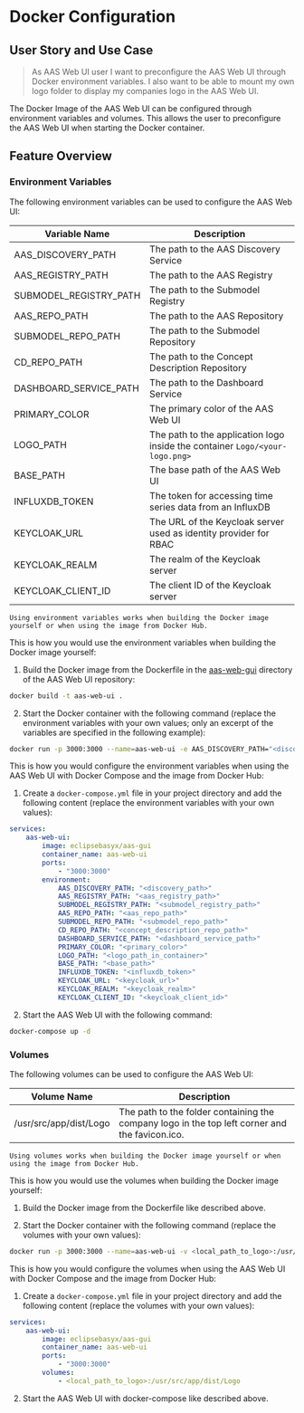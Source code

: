 # Docker Configuration

## User Story and Use Case

>As AAS Web UI user
>I want to preconfigure the AAS Web UI through Docker environment variables.
>I also want to be able to mount my own logo folder to display my companies logo in the AAS Web UI.

The Docker Image of the AAS Web UI can be configured through environment variables and volumes. This allows the user to preconfigure the AAS Web UI when starting the Docker container.

## Feature Overview

### Environment Variables

The following environment variables can be used to configure the AAS Web UI:

| Variable Name | Description |
|---------------|-------------|
| AAS_DISCOVERY_PATH | The path to the AAS Discovery Service |
| AAS_REGISTRY_PATH | The path to the AAS Registry |
| SUBMODEL_REGISTRY_PATH | The path to the Submodel Registry |
| AAS_REPO_PATH | The path to the AAS Repository |
| SUBMODEL_REPO_PATH | The path to the Submodel Repository |
| CD_REPO_PATH | The path to the Concept Description Repository |
| DASHBOARD_SERVICE_PATH | The path to the Dashboard Service |
| PRIMARY_COLOR | The primary color of the AAS Web UI |
| LOGO_PATH | The path to the application logo inside the container `Logo/<your-logo.png>` |
| BASE_PATH | The base path of the AAS Web UI |
| INFLUXDB_TOKEN | The token for accessing time series data from an InfluxDB |
| KEYCLOAK_URL | The URL of the Keycloak server used as identity provider for RBAC |
| KEYCLOAK_REALM | The realm of the Keycloak server |
| KEYCLOAK_CLIENT_ID | The client ID of the Keycloak server |

```{tip}
Using environment variables works when building the Docker image yourself or when using the image from Docker Hub.
```

This is how you would use the environment variables when building the Docker image yourself:

1. Build the Docker image from the Dockerfile in the [aas-web-gui](https://github.com/eclipse-basyx/basyx-applications/tree/main/aas-gui/Frontend/aas-web-gui) directory of the AAS Web UI repository:

  ```bash
  docker build -t aas-web-ui .
  ```

2. Start the Docker container with the following command (replace the environment variables with your own values; only an excerpt of the variables are specified in the following example):

  ```bash
  docker run -p 3000:3000 --name=aas-web-ui -e AAS_DISCOVERY_PATH="<discovery_path>" -e AAS_REGISTRY_PATH="<aas_registry_path>" -e SUBMODEL_REGISTRY_PATH="<submodel_registry_path>" -e AAS_REPO_PATH="<aas_repo_path>" -e SUBMODEL_REPO_PATH="<submodel_repo_path>" -e CD_REPO_PATH="<concept_description_repo_path>" aas-web-ui
  ```

This is how you would configure the environment variables when using the AAS Web UI with Docker Compose and the image from Docker Hub:

1. Create a `docker-compose.yml` file in your project directory and add the following content (replace the environment variables with your own values):

```yaml
services:
    aas-web-ui:
        image: eclipsebasyx/aas-gui
        container_name: aas-web-ui
        ports:
            - "3000:3000"
        environment:
            AAS_DISCOVERY_PATH: "<discovery_path>"
            AAS_REGISTRY_PATH: "<aas_registry_path>"
            SUBMODEL_REGISTRY_PATH: "<submodel_registry_path>"
            AAS_REPO_PATH: "<aas_repo_path>"
            SUBMODEL_REPO_PATH: "<submodel_repo_path>"
            CD_REPO_PATH: "<concept_description_repo_path>"
            DASHBOARD_SERVICE_PATH: "<dashboard_service_path>"
            PRIMARY_COLOR: "<primary_color>"
            LOGO_PATH: "<logo_path_in_container>"
            BASE_PATH: "<base_path>"
            INFLUXDB_TOKEN: "<influxdb_token>"
            KEYCLOAK_URL: "<keycloak_url>"
            KEYCLOAK_REALM: "<keycloak_realm>"
            KEYCLOAK_CLIENT_ID: "<keycloak_client_id>"
```

2. Start the AAS Web UI with the following command:

```bash
docker-compose up -d
```

### Volumes

The following volumes can be used to configure the AAS Web UI:

| Volume Name | Description |
|-------------|-------------|
| /usr/src/app/dist/Logo | The path to the folder containing the company logo in the top left corner and the favicon.ico. |

```{tip}
Using volumes works when building the Docker image yourself or when using the image from Docker Hub.
```

This is how you would use the volumes when building the Docker image yourself:

1. Build the Docker image from the Dockerfile like described above.

2. Start the Docker container with the following command (replace the volumes with your own values):

```bash
docker run -p 3000:3000 --name=aas-web-ui -v <local_path_to_logo>:/usr/src/app/dist/Logo aas-web-ui
```

This is how you would configure the volumes when using the AAS Web UI with Docker Compose and the image from Docker Hub:

1. Create a `docker-compose.yml` file in your project directory and add the following content (replace the volumes with your own values):

```yaml
services:
    aas-web-ui:
        image: eclipsebasyx/aas-gui
        container_name: aas-web-ui
        ports:
            - "3000:3000"
        volumes:
            - <local_path_to_logo>:/usr/src/app/dist/Logo
```

2. Start the AAS Web UI with docker-compose like described above.
